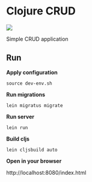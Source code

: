 # Clojure CRUD

![](https://github.com/sysint64/clojure-crud/workflows/Clojure%20CI/badge.svg)

Simple CRUD application

## Run

**Apply configuration**

```source dev-env.sh```

**Run migrations**

```lein migratus migrate```

**Run server**

```lein run```

**Build cljs**

```lein cljsbuild auto```

**Open in your browser**

http://localhost:8080/index.html

